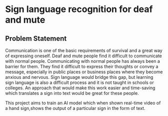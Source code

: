 
# Sign language recognition for deaf and mute

## Problem Statement

Communication is one of the basic requirements of survival and a great way of expressing oneself. Deaf and mute people find it difficult to communicate with normal
people. Communicating with normal people has always been a barrier for them. They find it difficult to express their thoughts or convey a message, especially in          public places or business places where they become anxious and nervous. Sign language would bridge this gap, but learning sign language is also a difficult process        and it is not taught in schools or colleges. An approach that would make this work easier and time-saving which translates a sign into text would be great for these      people.
   
This project aims to train an AI model which when shown real-time video of a hand sign,shows the output of a particular sign in the form of text.

